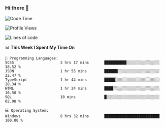 ### Hi there 👋
<!--START_SECTION:waka-->
![Code Time](http://img.shields.io/badge/Code%20Time-218%20hrs%2027%20mins-blue)

![Profile Views](http://img.shields.io/badge/Profile%20Views-0-blue)

![Lines of code](https://img.shields.io/badge/From%20Hello%20World%20I%27ve%20Written-1.1%20million%20lines%20of%20code-blue)

📊 **This Week I Spent My Time On** 

```text
💬 Programming Languages: 
SCSS                     3 hrs 17 mins       ██████████░░░░░░░░░░░░░░░   38.52 % 
JSON                     1 hr 55 mins        ██████░░░░░░░░░░░░░░░░░░░   22.47 % 
TypeScript               1 hr 44 mins        █████░░░░░░░░░░░░░░░░░░░░   20.34 % 
HTML                     1 hr 24 mins        ████░░░░░░░░░░░░░░░░░░░░░   16.50 % 
SQL                      10 mins             █░░░░░░░░░░░░░░░░░░░░░░░░   02.08 % 

💻 Operating System: 
Windows                  8 hrs 32 mins       █████████████████████████   100.00 % 
```


<!--END_SECTION:waka-->
<!--
**AnimeruFR/AnimeruFR** is a ✨ _special_ ✨ repository because its `README.md` (this file) appears on your GitHub profile.

Here are some ideas to get you started:

- 🔭 I’m currently working on ...
- 🌱 I’m currently learning ...
- 👯 I’m looking to collaborate on ...
- 🤔 I’m looking for help with ...
- 💬 Ask me about ...
- 📫 How to reach me: ...
- 😄 Pronouns: ...
- ⚡ Fun fact: ...
-->
